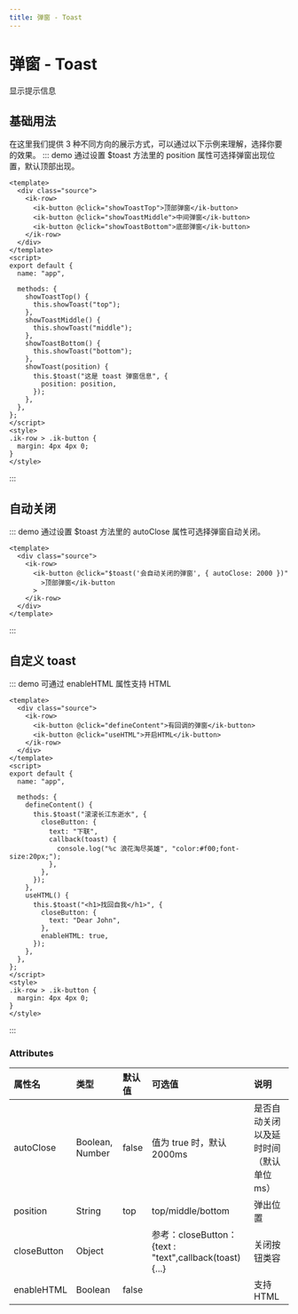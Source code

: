 ```yaml
---
title: 弹窗 - Toast
---
```


# 弹窗 - Toast

显示提示信息

## 基础用法

在这里我们提供 3 种不同方向的展示方式，可以通过以下示例来理解，选择你要的效果。
::: demo 通过设置 \$toast 方法里的 position 属性可选择弹窗出现位置，默认顶部出现。

```vue
<template>
  <div class="source">
    <ik-row>
      <ik-button @click="showToastTop">顶部弹窗</ik-button>
      <ik-button @click="showToastMiddle">中间弹窗</ik-button>
      <ik-button @click="showToastBottom">底部弹窗</ik-button>
    </ik-row>
  </div>
</template>
<script>
export default {
  name: "app",

  methods: {
    showToastTop() {
      this.showToast("top");
    },
    showToastMiddle() {
      this.showToast("middle");
    },
    showToastBottom() {
      this.showToast("bottom");
    },
    showToast(position) {
      this.$toast("这是 toast 弹窗信息", {
        position: position,
      });
    },
  },
};
</script>
<style>
.ik-row > .ik-button {
  margin: 4px 4px 0;
}
</style>
```

:::

## 自动关闭

::: demo 通过设置 \$toast 方法里的 autoClose 属性可选择弹窗自动关闭。

```vue
<template>
  <div class="source">
    <ik-row>
      <ik-button @click="$toast('会自动关闭的弹窗', { autoClose: 2000 })"
        >顶部弹窗</ik-button
      >
    </ik-row>
  </div>
</template>
```

:::

## 自定义 toast

::: demo 可通过 enableHTML 属性支持 HTML

```vue
<template>
  <div class="source">
    <ik-row>
      <ik-button @click="defineContent">有回调的弹窗</ik-button>
      <ik-button @click="useHTML">开启HTML</ik-button>
    </ik-row>
  </div>
</template>
<script>
export default {
  name: "app",

  methods: {
    defineContent() {
      this.$toast("滚滚长江东逝水", {
        closeButton: {
          text: "下联",
          callback(toast) {
            console.log("%c 浪花淘尽英雄", "color:#f00;font-size:20px;");
          },
        },
      });
    },
    useHTML() {
      this.$toast("<h1>找回自我</h1>", {
        closeButton: {
          text: "Dear John",
        },
        enableHTML: true,
      });
    },
  },
};
</script>
<style>
.ik-row > .ik-button {
  margin: 4px 4px 0;
}
</style>
```

:::

### Attributes

| 属性名      | 类型            | 默认值 | 可选值                                                  | 说明                                    |
| :---------- | :-------------- | :----- | :------------------------------------------------------ | :-------------------------------------- |
| autoClose   | Boolean, Number | false  | 值为 true 时，默认 2000ms                               | 是否自动关闭以及延时时间（默认单位 ms） |
| position    | String          | top    | top/middle/bottom                                       | 弹出位置                                |
| closeButton | Object          |        | 参考：closeButton：{text : "text",callback(toast) {...} | 关闭按钮类容                            |
| enableHTML  | Boolean         | false  |                                                         | 支持 HTML                               |
